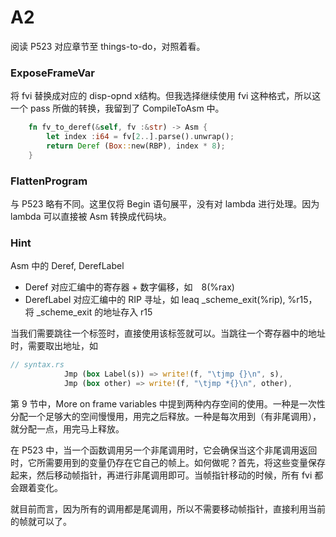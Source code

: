 # A2

阅读 P523 对应章节至  things-to-do，对照着看。

### ExposeFrameVar
将 fvi 替换成对应的 disp-opnd x结构。但我选择继续使用 fvi 这种格式，所以这一个 pass 所做的转换，我留到了 CompileToAsm 中。

```rust
    fn fv_to_deref(&self, fv :&str) -> Asm {
        let index :i64 = fv[2..].parse().unwrap();
        return Deref (Box::new(RBP), index * 8);
    }
```

### FlattenProgram
与 P523 略有不同。这里仅将 Begin 语句展平，没有对 lambda 进行处理。因为 lambda 可以直接被 Asm 转换成代码块。



### Hint

Asm 中的 Deref, DerefLabel

+ Deref 对应汇编中的寄存器 + 数字偏移，如　8(%rax)
+ DerefLabel 对应汇编中的 RIP 寻址，如 leaq _scheme_exit(%rip), %r15，将 _scheme_exit 的地址存入 r15

当我们需要跳往一个标签时，直接使用该标签就可以。当跳往一个寄存器中的地址时，需要取出地址，如

```rust
// syntax.rs
            Jmp (box Label(s)) => write!(f, "\tjmp {}\n", s),
            Jmp (box other) => write!(f, "\tjmp *{}\n", other),
```


第 9 节中，More on frame variables 中提到两种内存空间的使用。一种是一次性分配一个足够大的空间慢慢用，用完之后释放。一种是每次用到（有非尾调用），就分配一点，用完马上释放。

在 P523 中，当一个函数调用另一个非尾调用时，它会确保当这个非尾调用返回时，它所需要用到的变量仍存在它自己的帧上。如何做呢？首先，将这些变量保存起来，然后移动帧指针，再进行非尾调用即可。当帧指针移动的时候，所有 fvi 都会跟着变化。

就目前而言，因为所有的调用都是尾调用，所以不需要移动帧指针，直接利用当前的帧就可以了。